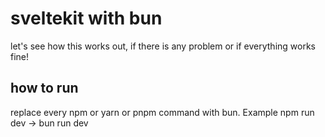 # sveltekit with bun

let's see how this works out, if there is any problem or if everything works fine!

## how to run

replace every npm or yarn or pnpm command with bun. Example npm run dev -> bun run dev
